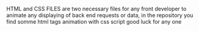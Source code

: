 HTML and CSS FILES are two necessary files for any front developer to animate any displaying of back end requests or data,
in the repository you find somme html tags animation with css script
good luck for any one
